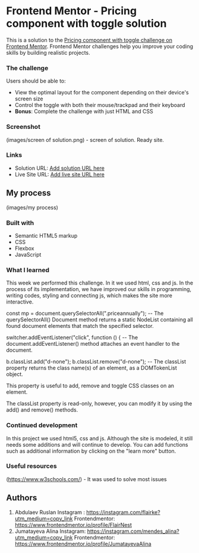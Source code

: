 # Frontend Mentor - Pricing component with toggle solution

This is a solution to the [Pricing component with toggle challenge on Frontend Mentor](https://www.frontendmentor.io/challenges/pricing-component-with-toggle-8vPwRMIC). Frontend Mentor challenges help you improve your coding skills by building realistic projects. 


### The challenge

Users should be able to:

- View the optimal layout for the component depending on their device's screen size
- Control the toggle with both their mouse/trackpad and their keyboard
- **Bonus**: Complete the challenge with just HTML and CSS

### Screenshot

(images/screen of solution.png) - screen of solution. Ready site.


### Links

- Solution URL: [Add solution URL here](https://your-solution-url.com)
- Live Site URL: [Add live site URL here](https://your-live-site-url.com)

## My process

(images/my process)

### Built with

- Semantic HTML5 markup
- CSS
- Flexbox
- JavaScript


### What I learned

This week we performed this challenge. In it we used html, css and js. In the process of its implementation, 
we have improved our skills in programming, writing codes, styling and connecting js, which makes the site more interactive.

const mp = document.querySelectorAll(".priceannually");  -- The querySelectorAll() Document method returns a static NodeList containing all found document elements that match the specified selector.

switcher.addEventListener("click", function () {  -- The document.addEventListener() method attaches an event handler to the document.

b.classList.add("d-none");
b.classList.remove("d-none"); -- The classList property returns the class name(s) of an element, as a DOMTokenList object.

This property is useful to add, remove and toggle CSS classes on an element.

The classList property is read-only, however, you can modify it by using the add() and remove() methods.

### Continued development

In this project we used html5, css and js. Although the site is modeled, it still needs some additions and will continue to develop. 
You can add functions such as additional information by clicking on the "learn more" button.

### Useful resources

(https://www.w3schools.com/) - It was used to solve most issues

## Authors

1. Abdulaev Ruslan
Instagram : https://instagram.com/flairke?utm_medium=copy_link
Frontendmentor: https://www.frontendmentor.io/profile/FlairNest
1. Jumatayeva Alina 
Instagram: https://instagram.com/mendes_alina?utm_medium=copy_link
Frontendmentor: https://www.frontendmentor.io/profile/JumatayevaAlina



